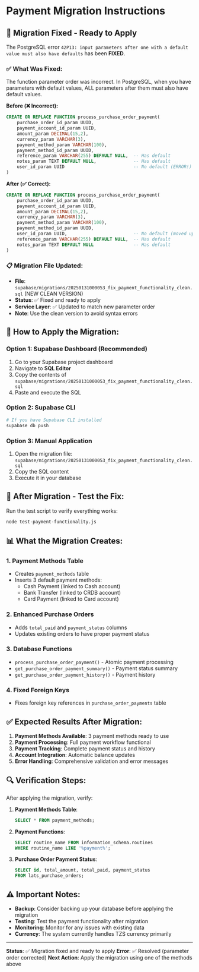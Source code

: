 # Payment Migration Instructions

## 🔧 **Migration Fixed - Ready to Apply**

The PostgreSQL error `42P13: input parameters after one with a default value must also have defaults` has been **FIXED**.

### ✅ **What Was Fixed:**

The function parameter order was incorrect. In PostgreSQL, when you have parameters with default values, ALL parameters after them must also have default values.

**Before (❌ Incorrect):**
```sql
CREATE OR REPLACE FUNCTION process_purchase_order_payment(
    purchase_order_id_param UUID,
    payment_account_id_param UUID,
    amount_param DECIMAL(15,2),
    currency_param VARCHAR(3),
    payment_method_param VARCHAR(100),
    payment_method_id_param UUID,
    reference_param VARCHAR(255) DEFAULT NULL,  -- Has default
    notes_param TEXT DEFAULT NULL,              -- Has default
    user_id_param UUID                          -- No default (ERROR!)
)
```

**After (✅ Correct):**
```sql
CREATE OR REPLACE FUNCTION process_purchase_order_payment(
    purchase_order_id_param UUID,
    payment_account_id_param UUID,
    amount_param DECIMAL(15,2),
    currency_param VARCHAR(3),
    payment_method_param VARCHAR(100),
    payment_method_id_param UUID,
    user_id_param UUID,                         -- No default (moved up)
    reference_param VARCHAR(255) DEFAULT NULL,  -- Has default
    notes_param TEXT DEFAULT NULL               -- Has default
)
```

### 📋 **Migration File Updated:**

- **File**: `supabase/migrations/20250131000053_fix_payment_functionality_clean.sql` (NEW CLEAN VERSION)
- **Status**: ✅ Fixed and ready to apply
- **Service Layer**: ✅ Updated to match new parameter order
- **Note**: Use the clean version to avoid syntax errors

## 🚀 **How to Apply the Migration:**

### Option 1: Supabase Dashboard (Recommended)
1. Go to your Supabase project dashboard
2. Navigate to **SQL Editor**
3. Copy the contents of `supabase/migrations/20250131000053_fix_payment_functionality_clean.sql`
4. Paste and execute the SQL

### Option 2: Supabase CLI
```bash
# If you have Supabase CLI installed
supabase db push
```

### Option 3: Manual Application
1. Open the migration file: `supabase/migrations/20250131000053_fix_payment_functionality_clean.sql`
2. Copy the SQL content
3. Execute it in your database

## 🧪 **After Migration - Test the Fix:**

Run the test script to verify everything works:
```bash
node test-payment-functionality.js
```

## 📊 **What the Migration Creates:**

### 1. **Payment Methods Table**
- Creates `payment_methods` table
- Inserts 3 default payment methods:
  - Cash Payment (linked to Cash account)
  - Bank Transfer (linked to CRDB account)
  - Card Payment (linked to Card account)

### 2. **Enhanced Purchase Orders**
- Adds `total_paid` and `payment_status` columns
- Updates existing orders to have proper payment status

### 3. **Database Functions**
- `process_purchase_order_payment()` - Atomic payment processing
- `get_purchase_order_payment_summary()` - Payment status summary
- `get_purchase_order_payment_history()` - Payment history

### 4. **Fixed Foreign Keys**
- Fixes foreign key references in `purchase_order_payments` table

## ✅ **Expected Results After Migration:**

1. **Payment Methods Available**: 3 payment methods ready to use
2. **Payment Processing**: Full payment workflow functional
3. **Payment Tracking**: Complete payment status and history
4. **Account Integration**: Automatic balance updates
5. **Error Handling**: Comprehensive validation and error messages

## 🔍 **Verification Steps:**

After applying the migration, verify:

1. **Payment Methods Table**:
   ```sql
   SELECT * FROM payment_methods;
   ```

2. **Payment Functions**:
   ```sql
   SELECT routine_name FROM information_schema.routines 
   WHERE routine_name LIKE '%payment%';
   ```

3. **Purchase Order Payment Status**:
   ```sql
   SELECT id, total_amount, total_paid, payment_status 
   FROM lats_purchase_orders;
   ```

## ⚠️ **Important Notes:**

- **Backup**: Consider backing up your database before applying the migration
- **Testing**: Test the payment functionality after migration
- **Monitoring**: Monitor for any issues with existing data
- **Currency**: The system currently handles TZS currency primarily

---

**Status**: ✅ Migration fixed and ready to apply
**Error**: ✅ Resolved (parameter order corrected)
**Next Action**: Apply the migration using one of the methods above
